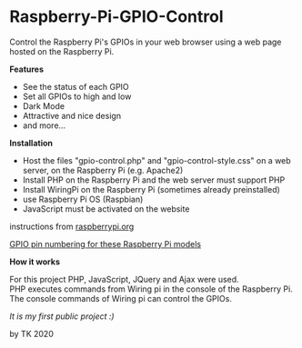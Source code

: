 # Raspberry-Pi-GPIO-Control
Control the Raspberry Pi's GPIOs in your web browser using a web page hosted on the Raspberry Pi.  

**Features**
* See the status of each GPIO
* Set all GPIOs to high and low
* Dark Mode
* Attractive and nice design
* and more...  

**Installation**
* Host the files "gpio-control.php" and "gpio-control-style.css"
 on a web server, on the Raspberry Pi (e.g. Apache2)
* Install PHP on the Raspberry Pi and the web server must support PHP
* Install WiringPi on the Raspberry Pi (sometimes already preinstalled)
* use Raspberry Pi OS (Raspbian)
* JavaScript must be activated on the website  

instructions from [raspberrypi.org](https://www.raspberrypi.org/documentation/remote-access/web-server/apache.md) 

[GPIO pin numbering for these Raspberry Pi models](https://www.raspberrypi.org/documentation/usage/gpio/README.md)

**How it works**  

For this project PHP, JavaScript, JQuery and Ajax were used.  
PHP executes commands from Wiring pi in the console of the Raspberry Pi.  
The console commands of Wiring pi can control the GPIOs. 

*It is my first public project :)*

by TK 2020